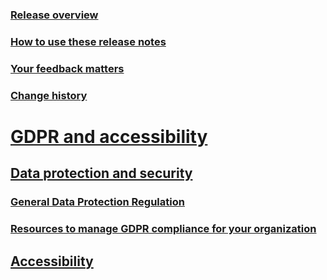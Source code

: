 ### [Release overview](release-overview.md)
### [How to use these release notes](how-to-use-these-release-notes.md)
### [Your feedback matters](your-feedback-matters.md)
### [Change history](change-history.md)
# [GDPR and accessibility](gdpr-and-accessibility/index.md)
## [Data protection and security](gdpr-and-accessibility/data-protection-and-security/index.md)
### [General Data Protection Regulation](gdpr-and-accessibility/data-protection-and-security/general-data-protection-regulation.md)
### [Resources to manage GDPR compliance for your organization](gdpr-and-accessibility/data-protection-and-security/resources-to-manage-gdpr-compliance-for-your-organization.md)
## [Accessibility](gdpr-and-accessibility/accessibility.md)
